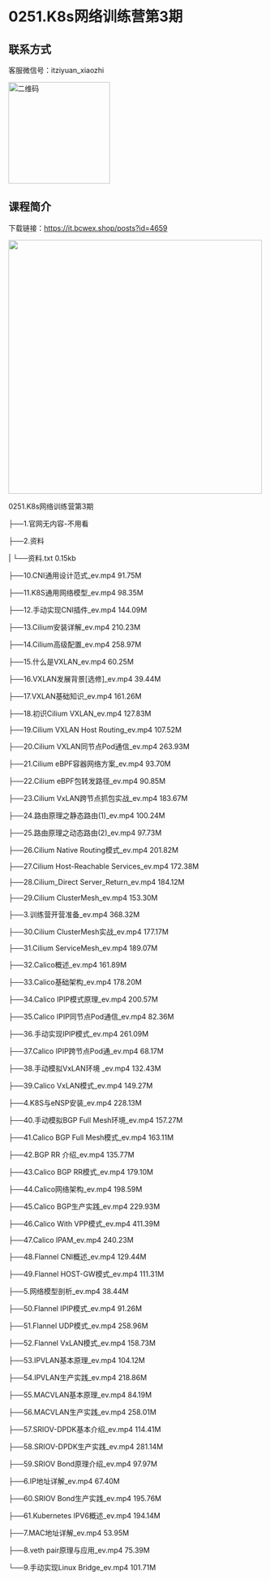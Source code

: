 # 0251.K8s网络训练营第3期

## 联系方式

客服微信号：itziyuan_xiaozhi

<img src="https://ziyuanyun.oss-cn-guangzhou.aliyuncs.com/common/20240614073449/666b82192834a.jpg" width="200" height="200" alt="二维码">

## 课程简介

下载链接：https://it.bcwex.shop/posts?id=4659

<img src="https://ziyuanyun.oss-cn-guangzhou.aliyuncs.com/yun/20241129110230/67492ec6a1cf1.jpg" width="500" alt="">

  

 0251.K8s网络训练营第3期

 ├──1.官网无内容-不用看

 ├──2.资料

 | └──资料.txt 0.15kb

 ├──10.CNI通用设计范式_ev.mp4 91.75M

 ├──11.K8S通用网络模型_ev.mp4 98.35M

 ├──12.手动实现CNI插件_ev.mp4 144.09M

 ├──13.Cilium安装详解_ev.mp4 210.23M

 ├──14.Cilium高级配置_ev.mp4 258.97M

 ├──15.什么是VXLAN_ev.mp4 60.25M

 ├──16.VXLAN发展背景[选修]_ev.mp4 39.44M

 ├──17.VXLAN基础知识_ev.mp4 161.26M

 ├──18.初识Cilium VXLAN_ev.mp4 127.83M

 ├──19.Cilium VXLAN Host Routing_ev.mp4 107.52M

 ├──20.Cilium VXLAN同节点Pod通信_ev.mp4 263.93M

 ├──21.Cilium eBPF容器网络方案_ev.mp4 93.70M

 ├──22.Cilium eBPF包转发路径_ev.mp4 90.85M

 ├──23.Cilium VxLAN跨节点抓包实战_ev.mp4 183.67M

 ├──24.路由原理之静态路由(1)_ev.mp4 100.24M

 ├──25.路由原理之动态路由(2)_ev.mp4 97.73M

 ├──26.Cilium Native Routing模式_ev.mp4 201.82M

 ├──27.Cilium Host-Reachable Services_ev.mp4 172.38M

 ├──28.Cilium_Direct Server_Return_ev.mp4 184.12M

 ├──29.Cilium ClusterMesh_ev.mp4 153.30M

 ├──3.训练营开营准备_ev.mp4 368.32M

 ├──30.Cilium ClusterMesh实战_ev.mp4 177.17M

 ├──31.Cilium ServiceMesh_ev.mp4 189.07M

 ├──32.Calico概述_ev.mp4 161.89M

 ├──33.Calico基础架构_ev.mp4 178.20M

 ├──34.Calico IPIP模式原理_ev.mp4 200.57M

 ├──35.Calico IPIP同节点Pod通信_ev.mp4 82.36M

 ├──36.手动实现IPIP模式_ev.mp4 261.09M

 ├──37.Calico IPIP跨节点Pod通_ev.mp4 68.17M

 ├──38.手动模拟VxLAN环境 _ev.mp4 132.43M

 ├──39.Calico VxLAN模式_ev.mp4 149.27M

 ├──4.K8S与eNSP安装_ev.mp4 228.13M

 ├──40.手动模拟BGP Full Mesh环境_ev.mp4 157.27M

 ├──41.Calico BGP Full Mesh模式_ev.mp4 163.11M

 ├──42.BGP RR 介绍_ev.mp4 135.77M

 ├──43.Calico BGP RR模式_ev.mp4 179.10M

 ├──44.Calico网络架构_ev.mp4 198.59M

 ├──45.Calico BGP生产实践_ev.mp4 229.93M

 ├──46.Calico With VPP模式_ev.mp4 411.39M

 ├──47.Calico IPAM_ev.mp4 240.23M

 ├──48.Flannel CNI概述_ev.mp4 129.44M

 ├──49.Flannel HOST-GW模式_ev.mp4 111.31M

 ├──5.网络模型剖析_ev.mp4 38.44M

 ├──50.Flannel IPIP模式_ev.mp4 91.26M

 ├──51.Flannel UDP模式_ev.mp4 258.96M

 ├──52.Flannel VxLAN模式_ev.mp4 158.73M

 ├──53.IPVLAN基本原理_ev.mp4 104.12M

 ├──54.IPVLAN生产实践_ev.mp4 218.86M

 ├──55.MACVLAN基本原理_ev.mp4 84.19M

 ├──56.MACVLAN生产实践_ev.mp4 258.01M

 ├──57.SRIOV-DPDK基本介绍_ev.mp4 114.41M

 ├──58.SRIOV-DPDK生产实践_ev.mp4 281.14M

 ├──59.SRIOV Bond原理介绍_ev.mp4 97.97M

 ├──6.IP地址详解_ev.mp4 67.40M

 ├──60.SRIOV Bond生产实践_ev.mp4 195.76M

 ├──61.Kubernetes IPV6概述_ev.mp4 194.14M

 ├──7.MAC地址详解_ev.mp4 53.95M

 ├──8.veth pair原理与应用_ev.mp4 75.39M

 └──9.手动实现Linux Bridge_ev.mp4 101.71M

  